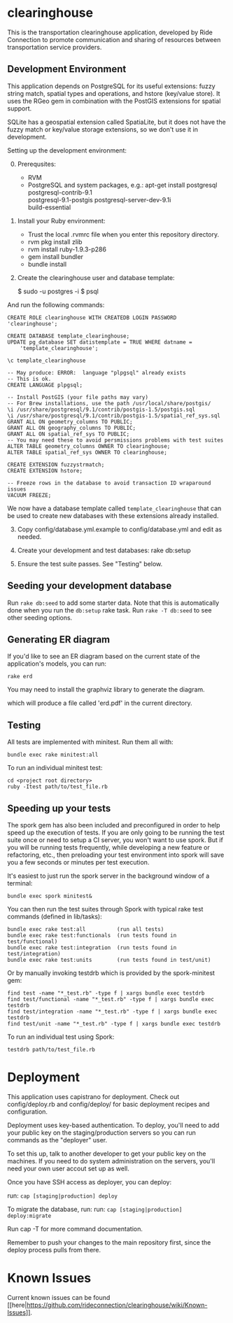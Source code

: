 clearinghouse
=============

This is the transportation clearinghouse application, developed by Ride
Connection to promote communication and sharing of resources between
transportation service providers.

Development Environment
-----------------------

This application depends on PostgreSQL for its useful extensions: fuzzy string
match, spatial types and operations, and hstore (key/value store).  It uses
the RGeo gem in combination with the PostGIS extensions for spatial support.

SQLite has a geospatial extension called SpatiaLite, but it does not have the
fuzzy match or key/value storage extensions, so we don't use it in development.

Setting up the development environment:

0. Prerequsites:
   - RVM
   - PostgreSQL and system packages, e.g.:
         apt-get install postgresql postgresql-contrib-9.1 \
                         postgresql-9.1-postgis postgresql-server-dev-9.1i \
                         build-essential

1. Install your Ruby environment:
   - Trust the local .rvmrc file when you enter this repository directory.
   - rvm pkg install zlib
   - rvm install ruby-1.9.3-p286
   - gem install bundler
   - bundle install
 
2. Create the clearinghouse user and database template:

    $ sudo -u postgres -i
    $ psql

And run the following commands:

    CREATE ROLE clearinghouse WITH CREATEDB LOGIN PASSWORD 'clearinghouse';

    CREATE DATABASE template_clearinghouse;
    UPDATE pg_database SET datistemplate = TRUE WHERE datname =
        'template_clearinghouse';
    
    \c template_clearinghouse

    -- May produce: ERROR:  language "plpgsql" already exists
    -- This is ok.
    CREATE LANGUAGE plpgsql;
    
    -- Install PostGIS (your file paths may vary)
    -- For Brew installations, use the path /usr/local/share/postgis/
    \i /usr/share/postgresql/9.1/contrib/postgis-1.5/postgis.sql
    \i /usr/share/postgresql/9.1/contrib/postgis-1.5/spatial_ref_sys.sql
    GRANT ALL ON geometry_columns TO PUBLIC;
    GRANT ALL ON geography_columns TO PUBLIC;
    GRANT ALL ON spatial_ref_sys TO PUBLIC;
    -- You may need these to avoid persmissions problems with test suites
    ALTER TABLE geometry_columns OWNER TO clearinghouse;
    ALTER TABLE spatial_ref_sys OWNER TO clearinghouse;

    CREATE EXTENSION fuzzystrmatch;
    CREATE EXTENSION hstore;
    
    -- Freeze rows in the database to avoid transaction ID wraparound issues
    VACUUM FREEZE;

We now have a database template called `template_clearinghouse` that can be
used to create new databases with these extensions already installed.

3. Copy config/database.yml.example to config/database.yml and edit as needed.

4. Create your development and test databases: rake db:setup

5. Ensure the test suite passes.  See "Testing" below. 

Seeding your development database
---------------------------------

Run `rake db:seed` to add some starter data. Note that this is automatically 
done when you run the `db:setup` rake task. Run `rake -T db:seed` to see other
seeding options.

Generating ER diagram
---------------------

If you'd like to see an ER diagram based on the current state of the
application's models, you can run:

    rake erd

You may need to install the graphviz library to generate the diagram.

which will produce a file called 'erd.pdf' in the current directory.

Testing
-------

All tests are implemented with minitest.  Run them all with:

    bundle exec rake minitest:all

To run an individual minitest test:

    cd <project root directory>
    ruby -Itest path/to/test_file.rb

Speeding up your tests
----------------------

The spork gem has also been included and preconfigured in order to help speed up
the execution of tests. If you are only going to be running the test suite once
or need to setup a CI server, you won't want to use spork. But if you will be
running tests frequently, while developing a new feature or refactoring, etc., 
then preloading your test environment into spork will save you a few seconds 
or minutes per test execution.

It's easiest to just run the spork server in the background window of a terminal:

    bundle exec spork minitest&

You can then run the test suites through Spork with typical rake test commands
(defined in lib/tasks):

    bundle exec rake test:all          (run all tests)
    bundle exec rake test:functionals  (run tests found in test/functional)
    bundle exec rake test:integration  (run tests found in test/integration)
    bundle exec rake test:units        (run tests found in test/unit)

Or by manually invoking testdrb which is provided by the spork-minitest gem:

    find test -name "*_test.rb" -type f | xargs bundle exec testdrb
    find test/functional -name "*_test.rb" -type f | xargs bundle exec testdrb
    find test/integration -name "*_test.rb" -type f | xargs bundle exec testdrb
    find test/unit -name "*_test.rb" -type f | xargs bundle exec testdrb

To run an individual test using Spork:

    testdrb path/to/test_file.rb

Deployment
==========

This application uses capistrano for deployment.  Check out config/deploy.rb 
and config/deploy/ for basic deployment recipes and configuration.

Deployment uses key-based authentication. To deploy, you'll need to add your 
public key on the staging/production servers so you can run commands as the 
"deployer" user.

To set this up, talk to another developer to get your public key on the 
machines. If you need to do system administration on the servers, you'll need 
your own user accout set up as well.

Once you have SSH access as deployer, you can deploy:

  run: `cap [staging|production] deploy`

To migrate the database, run:
  run: `cap [staging|production] deploy:migrate`

Run cap -T for more command documentation.

Remember to push your changes to the main repository first, since the deploy
process pulls from there.  

Known Issues
============

Current known issues can be found [[here|https://github.com/rideconnection/clearinghouse/wiki/Known-Issues]].
